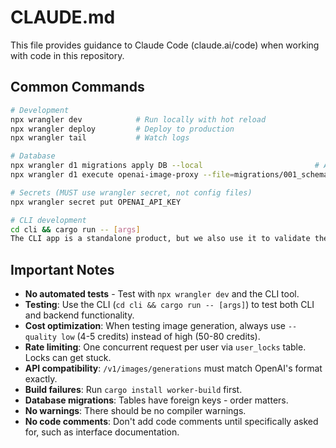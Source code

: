 # CLAUDE.md

This file provides guidance to Claude Code (claude.ai/code) when working with code in this repository.

## Common Commands

```bash
# Development
npx wrangler dev            # Run locally with hot reload
npx wrangler deploy         # Deploy to production
npx wrangler tail           # Watch logs

# Database
npx wrangler d1 migrations apply DB --local                         # Apply migrations locally
npx wrangler d1 execute openai-image-proxy --file=migrations/001_schema.sql --remote  # Apply to production

# Secrets (MUST use wrangler secret, not config files)
npx wrangler secret put OPENAI_API_KEY

# CLI development
cd cli && cargo run -- [args]
The CLI app is a standalone product, but we also use it to validate the backend functions correctly.
```

## Important Notes

- **No automated tests** - Test with `npx wrangler dev` and the CLI tool.
- **Testing**: Use the CLI (`cd cli && cargo run -- [args]`) to test both CLI and backend functionality.
- **Cost optimization**: When testing image generation, always use `--quality low` (4-5 credits) instead of high (50-80 credits).
- **Rate limiting**: One concurrent request per user via `user_locks` table. Locks can get stuck.
- **API compatibility**: `/v1/images/generations` must match OpenAI's format exactly.
- **Build failures**: Run `cargo install worker-build` first.
- **Database migrations**: Tables have foreign keys - order matters.
- **No warnings**: There should be no compiler warnings.
- **No code comments**: Don't add code comments until specifically asked for, such as interface documentation.
